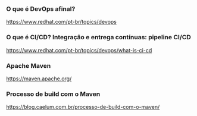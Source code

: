 ### O que é DevOps afinal?  
https://www.redhat.com/pt-br/topics/devops  
  
### O que é CI/CD? Integração e entrega contínuas: pipeline CI/CD  
https://www.redhat.com/pt-br/topics/devops/what-is-ci-cd  
  
### Apache Maven  
https://maven.apache.org/  
  
### Processo de build com o Maven  
https://blog.caelum.com.br/processo-de-build-com-o-maven/  